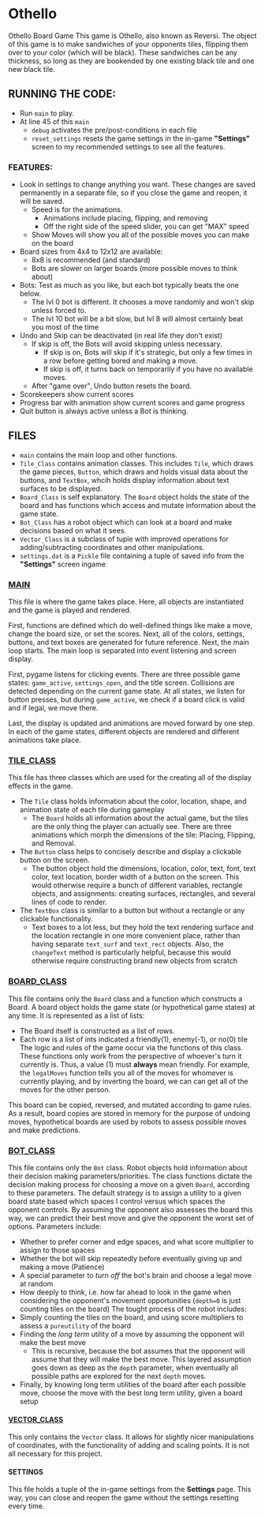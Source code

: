 # Othello
Othello Board Game
This game is Othello, also known as Reversi. The object
of this game is to make sandwiches of your opponents tiles,
flipping them over to your color (which will be black).
These sandwiches can be any thickness, so long as they
are bookended by one existing black tile and one new
black tile.
## RUNNING THE CODE:
 - Run `main` to play.
 - At line 45 of this `main`
   - `debug` activates the pre/post-conditions in each file
   - `reset_settings` resets the game settings in the in-game **"Settings"** screen to my recommended settings to see all the features.
 ### FEATURES:
 - Look in settings to change anything you want. These changes are saved permanently in a separate file,
   so if you close the game and reopen, it will be saved.
   - Speed is for the animations.
     - Animations include placing, flipping, and removing
     - Off the right side of the speed slider, you can get "MAX" speed
   - Show Moves will show you all of the possible moves you can make on the board
 - Board sizes from 4x4 to 12x12 are available:
   - 8x8 is recommended (and standard)
   - Bots are slower on larger boards (more possible moves to think about)
 - Bots: Test as much as you like, but each bot typically beats the one below.
   - The lvl 0 bot is different. It chooses a move randomly and won't skip unless forced to.
   - The lvl 10 bot will be a bit slow, but lvl 8 will almost certainly beat you most of the time
 - Undo and Skip can be deactivated (in real life they don't exist)
   - If skip is off, the Bots will avoid skipping unless necessary.
     - If skip is on, Bots will skip if it's strategic, but only a few times in a row before
            getting bored and making a move.
     - If skip is off, it turns back on temporarily if you have no available moves.
   - After "game over", Undo button resets the board.
 - Scorekeepers show current scores
 - Progress bar with animation show current scores and game progress
 - Quit button is always active unless a Bot is thinking.
## FILES
- `main` contains the main loop and other functions.
- `Tile_Class` contains animation classes. This includes `Tile`, which draws the game pieces, `Button`, which draws and holds visual data about the buttons, and `TextBox`, whcih holds display information about text surfaces to be displayed.
- `Board_Class` is self explanatory. The `Board` object holds the state of the board and has functions which access and mutate information about the game state.
- `Bot_Class` has a robot object which can look at a board and make decisions based on what it sees. 
- `Vector_Class` is a subclass of tuple with improved operations for adding/subtracting coordinates and other manipulations.
- `settings.dat` is a `Pickle` file containing a tuple of saved info from the **"Settings"** screen ingame
### [MAIN](main.py)
This file is where the game takes place. Here, all objects are instantiated and the game is played and rendered.

First, functions are defined which do well-defined things like make a move, change the board size, or set the scores. Next, all of the colors, settings, buttons, and text boxes are generated for future reference. Next, the main loop starts. The main loop is separated into event listening and screen display. 

First, pygame listens for clicking events. There are three possible game states: `game_active`, `settings_open`, and the title screen. Collisions are detected depending on the current game state. At all states, we listen for button presses, but during `game_active`, we check if a board click is valid and if legal, we move there.

Last, the display is updated and animations are moved forward by one step. In each of the game states, different objects are rendered and different animations take place.
### [TILE_CLASS](Tile_Class.py)
This file has three classes which are used for the creating all of the display effects in the game. 
- The `Tile` class holds information about the color, location, shape, and animation state of each tile during gameplay
  - The `Board` holds all information about the actual game, but the tiles are the only thing the player can actually see. 
 There are three animations which morph the dimensions of the tile: Placing, Flipping, and Removal.
- The `Button` class helps to concisely describe and display a clickable button on the screen.
  - The button object hold the dimensions, location, color, text, font, text color, text location, border width of a button on the screen. This would
       otherwise require a bunch of different variables, rectangle objects, and assignments: creating surfaces, rectangles, and several lines of code to render.
- The `TextBox` class is similar to a button but without a rectangle or any clickable functionality.
  - Text boxes to a lot less, but they hold the text rendering surface and the location rectangle in one
       more convenient place, rather than having separate `text_surf` and `text_rect` objects. Also, the `changeText` method is particularly helpful, because this would
       otherwise require constructing brand new objects from scratch
### [BOARD_CLASS](Board_Class.py)
 This file contains only the `Board` class and a function which constructs a Board. A board object holds the game state (or hypothetical game states) at any time. It is represented as a list of lists:
 - The Board itself is constructed as a list of rows.
 - Each row is a list of ints indicated a friendly(1), enemy(-1), or no(0) tile
The logic and rules of the game occur via the functions of this class. These functions only work from the perspective
of whoever's turn it currently is. Thus, a value (1) must **always** mean friendly. For example, the `legalMoves` function tells you all of the moves for whomever is currently playing, and by inverting the board, we can can get all of the moves for the other person.

This board can be copied, reversed, and mutated according to game rules. As a result, board copies are stored in memory for the purpose of undoing moves, hypothetical boards are used by robots to assess possible moves and make predictions.
### [BOT_CLASS](Bot_Class.py)
This file contains only the `Bot` class. Robot objects hold information about their decision making parameters/priorities. The class
functions dictate the decision making process for choosing a move on a given `Board`, according to these parameters. The default strategy is to assign a utility to a given board state based which spaces I control versus which spaces the opponent controls. By assuming the opponent also assesses the board this way, we can predict their best move and give the opponent the worst set of options. Parameters include:
- Whether to prefer corner and edge spaces, and what score multiplier to assign to those spaces
- Whether the bot will skip repeatedly before eventually giving up and making a move (Patience)
- A special parameter to _turn off_ the bot's brain and choose a legal move at random
- How deeply to think, i.e. how far ahead to look in the game when considering the opponent's movement opportunities (`depth=0` is just counting tiles on the board)
The tought process of the robot includes:
- Simply counting the tiles on the board, and using score multipliers to assess a `pureutility` of the board
- Finding the _long term_ utility of a move by assuming the opponent will make the best move
  - This is recursive, because the bot assumes that the opponent will assume that they will make the best move. This layered assumption goes down as deep as the `depth` parameter, when eventually all possible paths are explored for the next `depth` moves.
- Finally, by knowing long term utilities of the board after each possible move, choose the move with the best long term utility, given a board setup
#### [VECTOR_CLASS](Vector_Class.py)
This only contains the `Vector` class. It allows for slightly nicer manipulations of coordinates, with the functionality of adding and scaling points. It is not all necessary for this project.
#### SETTINGS
This file holds a tuple of the in-game settings from the **Settings** page. This way, you can close and reopen the game without the settings resetting every time.
